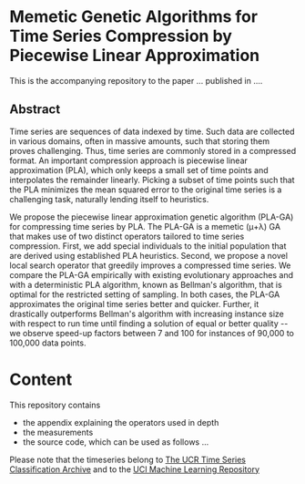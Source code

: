 # Memetic Genetic Algorithms for Time Series Compression by Piecewise Linear Approximation

This is the accompanying repository to the paper ... published in ....

## Abstract

Time series are sequences of data indexed by time. Such data are collected in various domains, often in massive amounts, such that storing them proves challenging. Thus, time series are commonly stored in a compressed format. An important compression approach is piecewise linear approximation (PLA), which only keeps a small set of time points and interpolates the remainder linearly. Picking a subset of time points such that the PLA minimizes the mean squared error to the original time series is a challenging task, naturally lending itself to heuristics.

We propose the piecewise linear approximation genetic algorithm (PLA-GA) for compressing time series by PLA. The PLA-GA is a memetic (μ+λ) GA that makes use of two distinct operators tailored to time series compression. First, we add special individuals to the initial population that are derived using established PLA heuristics. Second, we propose a novel local search operator that greedily improves a compressed time series. We compare the PLA-GA empirically with existing evolutionary approaches and with a deterministic PLA algorithm, known as Bellman's algorithm, that is optimal for the restricted setting of sampling. In both cases, the PLA-GA approximates the original time series better and quicker. Further, it drastically outperforms Bellman's algorithm with increasing instance size with respect to run time until finding a solution of equal or better quality -- we observe speed-up factors between 7 and 100 for instances of 90,000 to 100,000 data points.

# Content
This repository contains
- the appendix explaining the operators used in depth
- the measurements
- the source code, which can be used as follows ...

Please note that the timeseries belong to [The UCR Time Series Classification Archive](https://www.cs.ucr.edu/~eamonn/time_series_data_2018/) and to the [UCI Machine Learning Repository](http://archive.ics.uci.edu/ml)
